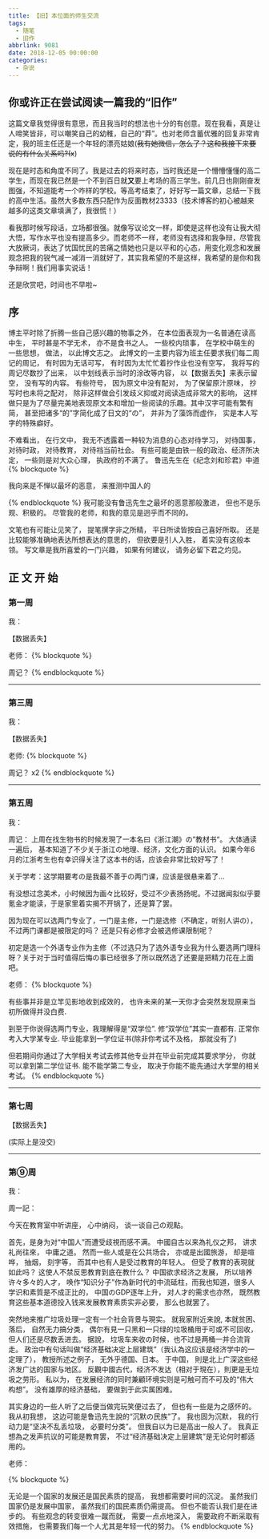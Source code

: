 ```yaml
---
title: 【旧】本位面的师生交流
tags:
  - 随笔
  - 旧作
abbrlink: 9081
date: 2018-12-05 00:00:00
categories:
  - 杂说
---
```


## 你或许正在尝试阅读一篇我的“旧作”

这篇文章我觉得很有意思，而且我当时的想法也十分的有创意。现在我看，真是让人啼笑皆非，可以嘲笑自己的幼稚，自己的“莽”。也对老师含蓄优雅的回复非常肯定，我的班主任还是一个年轻的漂亮姑娘(~~我有她微信，怎么了？这和我接下来要说的有什么关系吗?(x~~)

现在是时态和角度不同了。我是过去的将来时态，当时我还是一个懵懵懂懂的高二学生，而现在我已然是一个不到百日就**又**要上考场的高三学生。前几日也刚刚奋发图强，不知道能考一个咋样的学校。等高考结束了，好好写一篇文章，总结一下我的高中生活。虽然大多数东西只配作为反面教材23333（技术博客的初心被越来越多的这类文章填满了，我很慌！）

看我那时候写段话，立场都很强。就像写议论文一样，即使是这样也没有让我大彻大悟，写作水平也没有提高多少。而老师不一样，老师没有选择和我争辩，尽管我大放厥词，表达了忧国忧民的苦痛之情她也只是以平和的心态，用变化观念和发展观念把我的锐气减一减消一消就好了，其实我希望的不是这样，我希望的是你和我争辩啊！我们用事实说话！

还是欣赏吧，时间也不早啦~

## 序

博主平时除了折腾一些自己感兴趣的物事之外， 在本位面表现为一名普通在读高中生， 平时甚是不学无术， 亦不是食书之人。 一些校内琐事， 在学校中萌生的一些思想， 做法， 以此博文志之。
此博文的一主要内容为班主任要求我们每二周记的周记， 有时因为无话可写， 有时因为太忙忙着抄作业也没有空写， 我将写的周记尽数抄了出来， 以中划线表示当时的涂改等内容， 以【数据丢失】来表示留空， 没有写的内容。 有些符号， 因为原文中没有配对， 为了保留原汁原味， 抄写时也未将之配对， 除非这样做会引发歧义抑或对阅读造成非常大的影响， 这样做只是为了尽量完美地表现原文本和增加一些阅读的乐趣。其中汉字可能有繁有简， 甚至把诸多“的”字简化成了日文的“の”， 并非为了藻饰而虚作， 实是本人写字的特殊癖好。

不难看出， 在行文中， 我无不透露着一种较为消息的心态对待学习， 对待国事， 对待时政， 对待教育， 对待裆当前社会。 有些可能是由铁一般的政治、经济所决定， 一些则是对大众心理， 执政府的不满了。 鲁迅先生在《纪念刘和珍君》中道
{% blockquote %}

我向来是不惮以最坏的恶意， 来推测中国人的

{% endblockquote %}
我可能没有鲁迅先生之最坏的恶意那般激进， 但也不是乐观、积极的。 尽管我的老师，和我的意见是迥乎而不同的。

文笔也有可能让见笑了， 提笔撰字非之所精， 平日所读皆按自己喜好所取。 还是比较能够准确地表达所想表达的意思的， 但欲要是引人入胜， 着实没有这般本领。 写文章是我所喜爱的一门兴趣， 如果有何建议， 请务必留下君之灼见。

## 正 文 开 始

### 第一周
我：

【数据丢失】

老师：
{% blockquote %}

周记？
{% endblockquote %}

--------



### 第三周
我：

【数据丢失】

老师:
{% blockquote %}

周记？ x2
{% endblockquote %}


---------

### 第五周
我：

周记： 上周在找生物书的时候发現了一本名曰《浙江潮》の”教材书“。 大体通读一遍后， 基本知道了不少关于浙江の地理、经济，文化方面的认识。 如果今年6月的江浙考生也有幸识得关注了这本书的话，应该会非常比较好写了！

关于学考：这学期要考の是我最不善于の两门课，应该是很悬来着了...

有没想过念美术，小时候因为画々比较好，受过不少表扬扬呢。不过据闻拟似乎要氪金才能读，于是家里着实揭不开锅了，还是算了罢。

因为现在可以选两门专业了，一门是主修，一门是选修（不确定，听别人讲の），不过两门课都是被限定的吗？ 还是只有必修才会被选修课限制呢？

初定是选一个外语专业作为主修（不过选只为了选外语专业我为什么要选两门理科呀？关于对于当时值得后悔の事已经很多了所以既然选了还要是把精力花在上面吧。

老师：
{% blockquote %}

有些事并非是立竿见影地收到成效的， 也许未来的某一天你才会突然发现原来当初所做得并没白费.

到至于你说得选两门专业，我理解得是“双学位”. 修“双学位”其实一直都有. 正常你考入大学某专业. 毕业能拿到一学位证书(除非你考试不及格， 那就没有了)

但若期间你通过了大学相关考试去修其他专业并在毕业前完成其要求学分， 你就可以拿到第二学位证书. 能不能学第二专业， 取决于你能不能先通过大学里的相关考试。
{% endblockquote %}


-------------------

### 第七周
【数据丢失】

(实际上是没交)

----------------------------

### 第⑨周
我：

周一記：

今天在教育室中听讲座， 心中纳闷， 谈一谈自己の观點。

首先，是身为对“中国人”而遭受歧視而感不满。 中國自古以来為礼仪之邦， 讲求礼尚往來， 中庸之道。 然而一些人或是在公共场合， 亦或是出國旅游， 却是喧哗， 抽烟， 刻字等， 而其中也有人是受过教育的年轻人。 但受了教育的表現就如此吗？ 这使人不禁反思教育到底在教什么？ 中国欲求经济之发展， 所以培养许々多々的人才， 唤作“知识分子”作為新时代的中流砥柱，而我也知道，很多人学识和素質是不成正比的， 中国のGDP逐年上升， 对人才的需求也亦然， 既然教育这些基本道德投入钱来发展教育素质实非必要， 那么也就罢了。

突然地来推广垃圾处理一定有一个社会背景与現实。 就我家附近来說, 本就贫困、落后， 自然无力搞分类， 偶尔有見一只黑和一只绿的垃圾桶用于可或不可回收， 但人们还是尽数丢进去。 据說， 垃圾车来收の时候，也不过是两桶一并合流背走。 政治中有句话叫做“经济基础决定上层建筑”（我认為这应该是经济学中的一定理了）， 教授所述之例子， 无外乎德国、日本。 于中国， 則是北上广深这些经济发广达的国家与地区。 反觀中國古代，经济不发达（相对于現在），則更是无垃圾之劳形。 私以为， 在发展经济的同时兼顧环境实则是可触可而不可及的“伟大构想”。 没有雄厚的经济基础， 要做到于此实属困难。

其实身边的一些人听了之后便当做完玩笑便过去了， 但也有一些是为之感怀的。 我从初我想， 这边可能是鲁迅先生說的“沉默の民族”了。 我也固为沉默， 我的行动力是“坚决不乱丢垃圾， 必要时分类”。 但我自以为已是高出一般人了。 我真正想為之发声抗议的可能是教育罢， 不过“经济基础决定上层建筑”是无论何时都适用的。

老师：

{% blockquote %}

无论是一个国家的发展还是国民素质的提高， 我想都需要时间的沉淀。 虽然我们国家仍是发展中国家， 虽然我们的国民素质仍需提高。 但也不能否认我们是在进步的。 有些观念的转变很难一蹴而就， 需要一点点地深入， 需要政府不断采取有效措施， 也需要我们每一个人尤其是年轻一代的努力。
{% endblockquote %}

